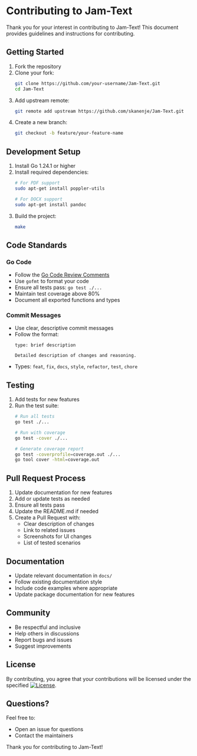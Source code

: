 # Contributing to Jam-Text

Thank you for your interest in contributing to Jam-Text! This document provides guidelines and instructions for contributing.

## Getting Started

1. Fork the repository
2. Clone your fork:
   ```bash
   git clone https://github.com/your-username/Jam-Text.git
   cd Jam-Text
   ```
3. Add upstream remote:
   ```bash
   git remote add upstream https://github.com/skanenje/Jam-Text.git
   ```
4. Create a new branch:
   ```bash
   git checkout -b feature/your-feature-name
   ```

## Development Setup

1. Install Go 1.24.1 or higher
2. Install required dependencies:
   ```bash
   # For PDF support
   sudo apt-get install poppler-utils

   # For DOCX support
   sudo apt-get install pandoc
   ```
3. Build the project:
   ```bash
   make
   ```

## Code Standards

### Go Code
- Follow the [Go Code Review Comments](https://github.com/golang/go/wiki/CodeReviewComments)
- Use `gofmt` to format your code
- Ensure all tests pass: `go test ./...`
- Maintain test coverage above 80%
- Document all exported functions and types

### Commit Messages
- Use clear, descriptive commit messages
- Follow the format:
  ```
  type: brief description

  Detailed description of changes and reasoning.
  ```
- Types: `feat`, `fix`, `docs`, `style`, `refactor`, `test`, `chore`

## Testing

1. Add tests for new features
2. Run the test suite:
   ```bash
   # Run all tests
   go test ./...

   # Run with coverage
   go test -cover ./...

   # Generate coverage report
   go test -coverprofile=coverage.out ./...
   go tool cover -html=coverage.out
   ```

## Pull Request Process

1. Update documentation for new features
2. Add or update tests as needed
3. Ensure all tests pass
4. Update the README.md if needed
5. Create a Pull Request with:
   - Clear description of changes
   - Link to related issues
   - Screenshots for UI changes
   - List of tested scenarios

## Documentation

- Update relevant documentation in `docs/`
- Follow existing documentation style
- Include code examples where appropriate
- Update package documentation for new features

## Community

- Be respectful and inclusive
- Help others in discussions
- Report bugs and issues
- Suggest improvements

## License

By contributing, you agree that your contributions will be licensed under the specified [![License](https://img.shields.io/badge/license-MIT-blue.svg)](LICENSE).

## Questions?

Feel free to:
- Open an issue for questions
- Contact the maintainers

Thank you for contributing to Jam-Text!
